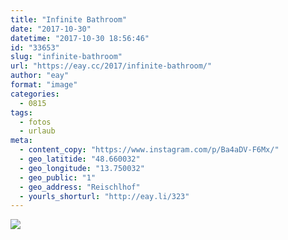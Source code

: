 ```yaml
---
title: "Infinite Bathroom"
date: "2017-10-30"
datetime: "2017-10-30 18:56:46"
id: "33653"
slug: "infinite-bathroom"
url: "https://eay.cc/2017/infinite-bathroom/"
author: "eay"
format: "image"
categories:
  - 0815
tags:
  - fotos
  - urlaub
meta:
  - content_copy: "https://www.instagram.com/p/Ba4aDV-F6Mx/"
  - geo_latitide: "48.660032"
  - geo_longitude: "13.750032"
  - geo_public: "1"
  - geo_address: "Reischlhof"
  - yourls_shorturl: "http://eay.li/323"
---
```


![](https://eay.cc/uploads/2017/infinite-bathroom.jpeg)
